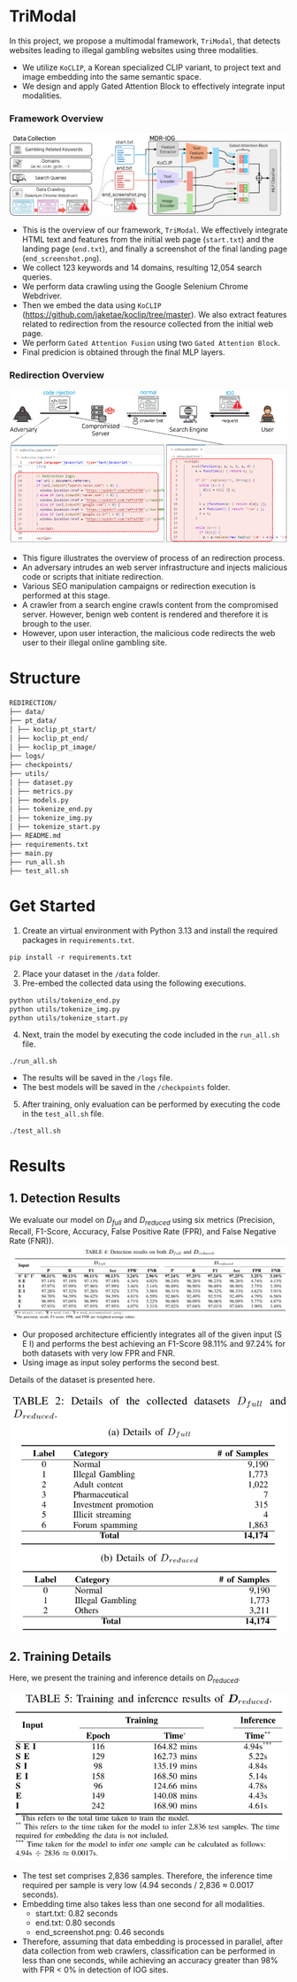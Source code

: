 # TriModal

In this project, we propose a multimodal framework, `TriModal`, that detects websites leading to illegal gambling websites using three modalities.

- We utilize `KoCLIP`, a Korean specialized CLIP variant, to project text and image embedding into the same semantic space.
- We design and apply Gated Attention Block to effectively integrate input modalities.

### Framework Overview
![images](./images/framework_overview.png)
- This is the overview of our framework, `TriModal`. We effectively integrate HTML text and features from the initial web page (`start.txt`) and the landing page (`end.txt`), and finally a screenshot of the final landing page (`end_screenshot.png`).
- We collect 123 keywords and 14 domains, resulting 12,054 search queries.
- We perform data crawling using the Google Selenium Chrome Webdriver.
- Then we embed the data using `KoCLIP` (https://github.com/jaketae/koclip/tree/master). We also extract features related to redirection from the resource collected from the initial web page.
- We perform `Gated Attention Fusion` using two `Gated Attention Block`.
- Final predicion is obtained through the final MLP layers.

### Redirection Overview
![images](./images/redirect_overview.png)
- This figure illustrates the overview of process of an redirection process.
- An adversary intrudes an web server infrastructure and injects malicious code or scripts that initiate redirection.
- Various SEO manipulation campaigns or redirection execution is performed at this stage.
- A crawler from a search engine crawls content from the compromised server. However, benign web content is rendered and therefore it is brough to the user.
- However, upon user interaction, the malicious code redirects the web user to their illegal online gambling site.


# Structure
```
REDIRECTION/
├── data/
├── pt_data/
│ ├── koclip_pt_start/
│ ├── koclip_pt_end/
│ ├── koclip_pt_image/
├── logs/
├── checkpoints/
├── utils/
│ ├── dataset.py
│ ├── metrics.py
│ ├── models.py
│ ├── tokenize_end.py
│ ├── tokenize_img.py
│ ├── tokenize_start.py
├── README.md
├── requirements.txt
├── main.py
├── run_all.sh
├── test_all.sh
```



# Get Started
1. Create an virtual environment with Python 3.13 and install the required packages in `requirements.txt`.
```
pip install -r requirements.txt
```
2. Place your dataset in the `/data` folder.
3. Pre-embed the collected data using the following executions.
```
python utils/tokenize_end.py
python utils/tokenize_img.py
python utils/tokenize_start.py
```
4. Next, train the model by executing the code included in the `run_all.sh` file.
```
./run_all.sh
```
- The results will be saved in the `/logs` file.
- The best models will be saved in the `/checkpoints` folder.
5. After training, only evaluation can be performed by executing the code in the `test_all.sh` file.
```
./test_all.sh
```

# Results
## 1. Detection Results
We evaluate our model on $D_{full}$ and $D_{reduced}$ using six metrics (Precision, Recall, F1-Score, Accuracy, False Positive Rate (FPR), and False Negative Rate (FNR)).
![images](/images/data_results.png)
- Our proposed architecture efficiently integrates all of the given input (S E I) and performs the best achieving an F1-Score 98.11% and 97.24% for both datasets with very low FPR and FNR.
- Using image as input soley performs the second best.

Details of the dataset is presented here.

![images](/images/dataset_info.png)

## 2. Training Details
Here, we present the training and inference details on $D_{reduced}$.

![images](/images/training_results.png)
- The test set comprises 2,836 samples. Therefore, the inference time required per sample is very low (4.94 seconds / 2,836 $\approx$ 0.0017 seconds).
- Embedding time also takes less than one second for all modalities.
    - start.txt: 0.82 seconds
    - end.txt: 0.80 seconds
    - end_screenshot.png: 0.46 seconds
- Therefore, assuming that data embedding is processed in parallel, after data collection from web crawlers, classification can be performed in less than one seconds, while achieving an accuracy greater than 98% with FPR $<$ 0% in detection of IOG sites.

<!-- # Data Collection
## 1. Selenium Chrome Webdriver -->


<!-- # Data Refinement
## 1. Imagedup
We use `Imagedup` (https://github.com/idealo/imagededup) to cluster similar or duplicate images. We further refine our dataset by labeling the clustered groups manually. 

## 2. Dataset Details
The details of the curated dataset is presented. We collected 14,174 redirection samples.

![images](/images/dataset_info.png) -->
